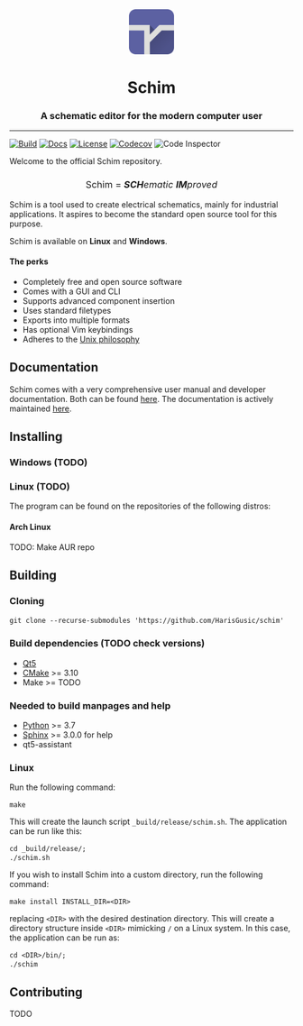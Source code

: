 <div align="center">
    <img alt="schim logo" src="res/img/icon.svg" width="80px" />
    <h1>Schim</h1>
    <h3>A schematic editor for the modern computer user</h3>
</div>

---

[![Build](https://github.com/schim-app/schim/actions/workflows/build.yml/badge.svg)](https://github.com/schim-app/schim/actions/workflows/build.yml)
[![Docs](https://img.shields.io/readthedocs/schim?color=blue&label=Docs)](https://schim.rtfd.io)
[![License](https://img.shields.io/badge/License-GPL%203-blueviolet)](./LICENSE)
[![Codecov](https://codecov.io/gh/schim-app/schim/branch/master/graph/badge.svg?token=16GCZYF7IK)](https://codecov.io/gh/schim-app/schim)
![Code Inspector](https://www.code-inspector.com/project/19920/score/svg)

Welcome to the official Schim repository.

<div align="center">
<h3 style="font-weight:normal"> Schim = <i><b>SCH</b>ematic <b>IM</b>proved</i> </h3>
</div>

Schim is a tool used to create electrical schematics, mainly for industrial
applications. It aspires to become the standard open source tool for this
purpose.

Schim is available on **Linux** and **Windows**.

#### The perks

* Completely free and open source software
* Comes with a GUI and CLI
* Supports advanced component insertion
* Uses standard filetypes
* Exports into multiple formats
* Has optional Vim keybindings
* Adheres to the [Unix philosophy](https://en.wikipedia.org/wiki/Unix_philosophy)

## Documentation

Schim comes with a very comprehensive user manual and developer documentation.
Both can be found [here](https://schim.rtfd.io). The documentation is actively
maintained [here](https://github.com/schim-app/schim-doc).

## Installing

### Windows (TODO)

### Linux (TODO)

The program can be found on the repositories of the following distros:

#### Arch Linux

TODO: Make AUR repo

## Building

### Cloning

```shell
git clone --recurse-submodules 'https://github.com/HarisGusic/schim'
```

### Build dependencies (TODO check versions)

* [Qt5](https://www.qt.io/)
* [CMake](https://cmake.org/) >= 3.10
* Make >= TODO

### Needed to build manpages and help

* [Python](https://python.org) >= 3.7
* [Sphinx](https://www.sphinx-doc.org/en/master/usage/installation.html) >= 3.0.0 for help
* qt5-assistant

### Linux

Run the following command:

```shell
make
```

This will create the launch script `_build/release/schim.sh`. The
application can be run like this:

```shell
cd _build/release/;
./schim.sh
```

If you wish to install Schim into a custom directory, run the following command:

```shell
make install INSTALL_DIR=<DIR>
```

replacing `<DIR>` with the desired destination directory. This will create a
directory structure inside `<DIR>` mimicking `/` on a Linux system. In this
case, the application can be run as:
```shell
cd <DIR>/bin/;
./schim
```

## Contributing
TODO
